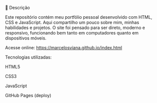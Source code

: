 📝 Descrição 

Este repositório contém meu portfólio pessoal desenvolvido com HTML, CSS e JavaScript. Aqui compartilho um pouco sobre mim, minhas habilidades e projetos. O site foi pensado para ser direto, moderno e responsivo, funcionando bem tanto em computadores quanto em dispositivos móveis.

Acesse online: https://marcelosviana.github.io/index.html

Tecnologias utilizadas:

HTML5

CSS3

JavaScript

GitHub Pages (deploy)

